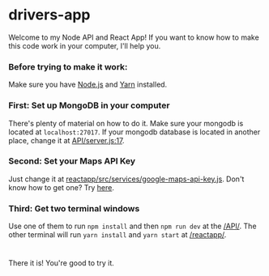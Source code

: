 # drivers-app
Welcome to my Node API and React App!
If you want to know how to make this code work in your computer, I'll help you.

### Before trying to make it work:
Make sure you have [Node.js](https://nodejs.org/) and [Yarn](https://yarnpkg.com/) installed.

### First: Set up MongoDB in your computer
There's plenty of material on how to do it. Make sure your mongodb is located at `localhost:27017`. If your mongodb database is located in another place, change it at [API/server.js:17](API/server.js).

### Second: Set your Maps API Key
Just change it at [reactapp/src/services/google-maps-api-key.js](reactapp/src/services/google-maps-api-key.js). Don't know how to get one? Try [here](https://developers.google.com/maps/documentation/javascript/get-api-key).

### Third: Get two terminal windows
Use one of them to run `npm install` and then `npm run dev` at the [/API/](API). The other terminal will run `yarn install` and `yarn start` at [/reactapp/](reactapp).
#
There it is! You're good to try it.
